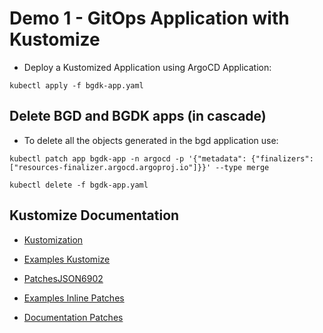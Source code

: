 # Demo 1 - GitOps Application with Kustomize

* Deploy a Kustomized Application using ArgoCD Application:

```
kubectl apply -f bgdk-app.yaml
```

## Delete BGD and BGDK apps (in cascade)

* To delete all the objects generated in the bgd application use:

```
kubectl patch app bgdk-app -n argocd -p '{"metadata": {"finalizers": ["resources-finalizer.argocd.argoproj.io"]}}' --type merge

kubectl delete -f bgdk-app.yaml
```

## Kustomize Documentation

* [Kustomization](https://kubectl.docs.kubernetes.io/guides/introduction/kustomize/)

* [Examples Kustomize](https://github.com/kubernetes-sigs/kustomize/tree/master/examples)

* [PatchesJSON6902](https://kubectl.docs.kubernetes.io/references/kustomize/kustomization/patchesjson6902/)

* [Examples Inline Patches](https://github.com/kubernetes-sigs/kustomize/blob/master/examples/inlinePatch.md#inline-patch-for-patchesjson6902)

* [Documentation Patches](https://kubectl.docs.kubernetes.io/references/kustomize/kustomization/patchesstrategicmerge/)